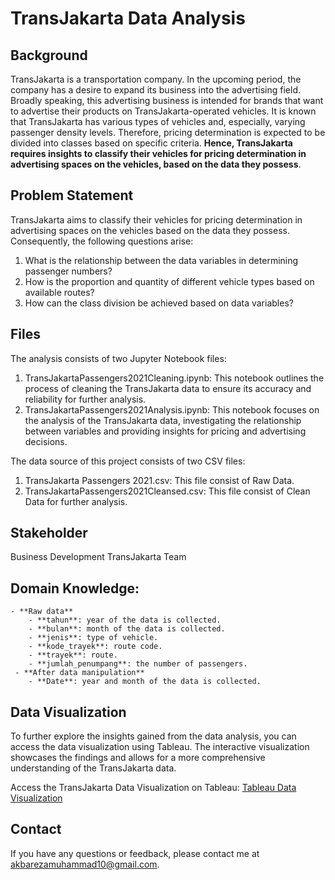# TransJakarta Data Analysis

## Background
TransJakarta is a transportation company. In the upcoming period, the company has a desire to expand its business into the advertising field. Broadly speaking, this advertising business is intended for brands that want to advertise their products on TransJakarta-operated vehicles. It is known that TransJakarta has various types of vehicles and, especially, varying passenger density levels. Therefore, pricing determination is expected to be divided into classes based on specific criteria. **Hence, TransJakarta requires insights to classify their vehicles for pricing determination in advertising spaces on the vehicles, based on the data they possess**.

## Problem Statement
TransJakarta aims to classify their vehicles for pricing determination in advertising spaces on the vehicles based on the data they possess. Consequently, the following questions arise:

1. What is the relationship between the data variables in determining passenger numbers?
2. How is the proportion and quantity of different vehicle types based on available routes?
3. How can the class division be achieved based on data variables?

## Files
The analysis consists of two Jupyter Notebook files:

1. TransJakartaPassengers2021Cleaning.ipynb: This notebook outlines the process of cleaning the TransJakarta data to ensure its accuracy and reliability for further analysis.
2. TransJakartaPassengers2021Analysis.ipynb: This notebook focuses on the analysis of the TransJakarta data, investigating the relationship between variables and providing insights for pricing and advertising decisions.

The data source of this project consists of two CSV files:
1. TransJakarta Passengers 2021.csv: This file consist of Raw Data.
2. TransJakartaPassengers2021Cleansed.csv: This file consist of Clean Data for further analysis.

## Stakeholder
Business Development TransJakarta Team

## Domain Knowledge:
    - **Raw data**
        - **tahun**: year of the data is collected.
        - **bulan**: month of the data is collected.
        - **jenis**: type of vehicle.
        - **kode_trayek**: route code.
        - **trayek**: route.
        - **jumlah_penumpang**: the number of passengers.
     - **After data manipulation**
        - **Date**: year and month of the data is collected.

## Data Visualization
To further explore the insights gained from the data analysis, you can access the data visualization using Tableau. The interactive visualization showcases the findings and allows for a more comprehensive understanding of the TransJakarta data.

Access the TransJakarta Data Visualization on Tableau: [Tableau Data Visualization](https://public.tableau.com/app/profile/akbareza.muhammad/viz/transJakarta/Story1?publish=yes)

## Contact
If you have any questions or feedback, please contact me at akbarezamuhammad10@gmail.com.
